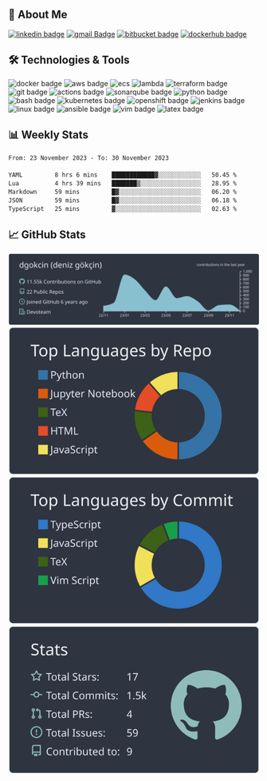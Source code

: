 ## 👤 About Me
[![linkedin badge](https://img.shields.io/badge/denizgokcin-00000f?style=flat&logo=linkedin)](https://www.linkedin.com/in/denizgokcin-478911117/)
[![gmail Badge](https://img.shields.io/badge/Gmail-00000f?style=flat&logo=Gmail&logoColor=white&link=mailto:dgokcin@gmail.com)](mailto:dgokcin@gmail.com)
[![bitbucket badge](https://img.shields.io/badge/dgokcin-00000f?style=flat&logo=bitbucket)](https://bitbucket.org/dgokcin/)
[![dockerhub badge](https://img.shields.io/badge/denizgokcin-00000f?style=flat&logo=docker)](https://hub.docker.com/u/denizgokcin)

## 🛠️ Technologies & Tools
![docker badge](https://img.shields.io/badge/Docker-00000f?style=flat&logo=docker)
![aws badge](https://img.shields.io/badge/AWS-00000f?style=flat&logo=amazon-aws)
![ecs](https://img.shields.io/badge/Amazon_ECS-00000f?style=flat&logo=amazon-ecs)
![lambda](https://img.shields.io/badge/AWS_Lambda-00000f?style=flat&logo=aws-lambda)
![terraform badge](https://img.shields.io/badge/Terraform-00000f?style=flat&logo=terraform)
![git badge](http://img.shields.io/badge/-Git-00000f?style=flat&logo=git&logoColor=FFFFFF)
![actions badge](https://img.shields.io/badge/GitHub_Actions-00000f?style=flat&logo=github-actions)
![sonarqube badge](https://img.shields.io/badge/SonarQube-00000f?style=flat&logo=sonarqube)
![python badge](https://img.shields.io/badge/Python-00000f?style=flat&logo=python)
![bash badge](https://img.shields.io/badge/bash-00000f?style=flat&logo=gnu-bash)
![kubernetes badge](https://img.shields.io/badge/Kubernetes-00000f?style=flat&logo=kubernetes)
![openshift badge](https://img.shields.io/badge/OpenShift-00000f?style=flat&logo=red-hat-open-shift)
![jenkins badge](https://img.shields.io/badge/Jenkins-00000f?style=flat&logo=jenkins)
![linux badge](https://img.shields.io/badge/linux-00000f?style=flat&logo=linux)
![ansible badge](https://img.shields.io/badge/Ansible-00000f?style=flat&logo=ansible)
![vim badge](https://img.shields.io/badge/vim-00000f?style=flat&logo=vim)
![latex badge](https://img.shields.io/badge/LaTeX-00000f?style=flat&logo=latex)


## 📊 Weekly Stats
<!--START_SECTION:waka-->

```txt
From: 23 November 2023 - To: 30 November 2023

YAML         8 hrs 6 mins    ████████████▓░░░░░░░░░░░░   50.45 %
Lua          4 hrs 39 mins   ███████▒░░░░░░░░░░░░░░░░░   28.95 %
Markdown     59 mins         █▓░░░░░░░░░░░░░░░░░░░░░░░   06.20 %
JSON         59 mins         █▓░░░░░░░░░░░░░░░░░░░░░░░   06.18 %
TypeScript   25 mins         ▓░░░░░░░░░░░░░░░░░░░░░░░░   02.63 %
```

<!--END_SECTION:waka-->

## 📈 GitHub Stats
[![](./profile-summary-card-output/nord_dark/0-profile-details.svg)](https://github.com/dgokcin/dgokcin/tree/master/profile-summary-card-output)
[![](./profile-summary-card-output/nord_dark/1-repos-per-language.svg)](https://github.com/dgokcin/dgokcin/tree/master/profile-summary-card-output)
[![](./profile-summary-card-output/nord_dark/2-most-commit-language.svg)](https://github.com/dgokcin/dgokcin/tree/master/profile-summary-card-output)
[![](./profile-summary-card-output/nord_dark/3-stats.svg)](https://github.com/dgokcin/dgokcin/tree/master/profile-summary-card-output)
